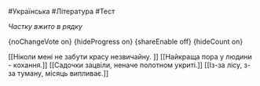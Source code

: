#Українська #Література #Тест

*Частку вжито в рядку*

{noChangeVote on}
{hideProgress on}
{shareEnable off}
{hideCount on}

[[Ніколи мені не забути красу незвичайну. ]]
[[Найкраща пора у людини - кохання.]]
[[Садочки зацвіли, неначе полотном укриті.]]
[[Із-за лісу, з-за туману, місяць випливає.]]
